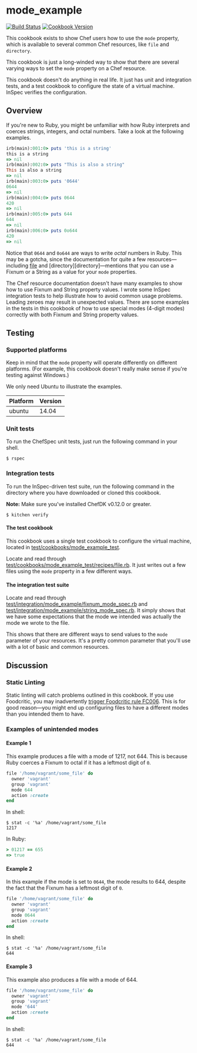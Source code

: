 # mode_example

[![Build Status](https://travis-ci.org/kevindickerson-cookbooks/mode_example.svg?branch=master)](https://travis-ci.org/kevindickerson-cookbooks/example) [![Cookbook Version](https://img.shields.io/cookbook/v/mode_example.svg)](https://supermarket.chef.io/cookbooks/mode_example)

This cookbook exists to show Chef users how to use the `mode` property, which is available to several common Chef resources, like `file` and `directory`.

This cookbook is just a long-winded way to show that there are several varying ways to set the `mode` property on a Chef resource.

This cookbook doesn't do anything in real life. It just has unit and integration tests, and a test cookbook to configure the state of a virtual machine. InSpec verifies the configuration.

## Overview

If you're new to Ruby, you might be unfamiliar with how Ruby interprets and coerces strings, integers, and octal numbers. Take a look at the following examples.

```ruby
irb(main):001:0> puts 'this is a string'
this is a string
=> nil
irb(main):002:0> puts "This is also a string"
This is also a string
=> nil
irb(main):003:0> puts '0644'
0644
=> nil
irb(main):004:0> puts 0644
420
=> nil
irb(main):005:0> puts 644
644
=> nil
irb(main):006:0> puts 0o644
420
=> nil
```

Notice that `0644` and `0o644` are ways to write *octal* numbers in Ruby. This may be a gotcha, since the documentation for quite a few resources—including [file][file] and [directory][directory]—mentions that you can use a Fixnum or a String as a value for your `mode` properties.

The Chef resource documentation doesn't have many examples to show how to use Fixnum and String property values. I wrote some InSpec integration tests to help illustrate how to avoid common usage problems. Leading zeroes may result in unexpected values. There are some examples in the tests in this cookbook of how to use special modes (4-digit modes) correctly with both Fixnum and String property values.

## Testing

### Supported platforms

Keep in mind that the `mode` property will operate differently on different platforms. (For example, this cookbook doesn't really make sense if you're testing against Windows.)

We only need Ubuntu to illustrate the examples.

Platform | Version
---------|----------
ubuntu   | 14.04

### Unit tests

To run the ChefSpec unit tests, just run the following command in your shell.

```shell
$ rspec
```

### Integration tests

To run the InSpec-driven test suite, run the following command in the directory where you have downloaded or cloned this cookbook.

**Note:** Make sure you've installed ChefDK v0.12.0 or greater.

```shell
$ kitchen verify
```

#### The test cookbook

This cookbook uses a single test cookbook to configure the virtual machine, located in [test/cookbooks/mode_example_test][test-cookbook].

Locate and read through [test/cookbooks/mode_example_test/recipes/file.rb][test-file]. It just writes out a few files using the `mode` property in a few different ways.

#### The integration test suite

Locate and read through [test/integration/mode_example/fixnum_mode_spec.rb][fixnum] and [test/integration/mode_example/string_mode_spec.rb][string]. It simply shows that we have some expectations that the mode we intended was actually the mode we wrote to the file.

This shows that there are different ways to send values to the `mode` parameter of your resources. It's a pretty common parameter that you'll use with a lot of basic and common resources.

## Discussion

### Static Linting

Static linting will catch problems outlined in this cookbook. If you use Foodcritic, you may inadvertently [trigger Foodcritic rule FC006](http://www.foodcritic.io/#FC006). This is for good reason—you might end up configuring files to have a different modes than you intended them to have.

### Examples of unintended modes

#### Example 1

This example produces a file with a mode of 1217, not 644. This is because Ruby coerces a Fixnum to octal if it has a leftmost digit of `0`.

```ruby
file '/home/vagrant/some_file' do
  owner 'vagrant'
  group 'vagrant'
  mode 644
  action :create
end
```

In shell:

```shell
$ stat -c '%a' /home/vagrant/some_file
1217
```

In Ruby:

```ruby
> 01217 == 655
=> true
```

#### Example 2

In this example if the mode is set to `0644`, the mode results to 644, despite the fact that the Fixnum has a leftmost digit of `0`.

```ruby
file '/home/vagrant/some_file' do
  owner 'vagrant'
  group 'vagrant'
  mode 0644
  action :create
end
```

In shell:

```shell
$ stat -c '%a' /home/vagrant/some_file
644
```

#### Example 3

This example also produces a file with a mode of 644.

```ruby
file '/home/vagrant/some_file' do
  owner 'vagrant'
  group 'vagrant'
  mode '644'
  action :create
end
```

In shell:

```shell
$ stat -c '%a' /home/vagrant/some_file
644
```
[file]: https://docs.chef.io/resource_file.html
[test-cookbook]: https://github.com/kevindickerson-cookbooks/mode_example/tree/master/test/cookbooks/mode_example_test
[test-file]: https://github.com/kevindickerson-cookbooks/mode_example/blob/master/test/cookbooks/mode_example_test/recipes/file.rb
[fixnum]: https://github.com/kevindickerson-cookbooks/mode_example/blob/master/test/integration/mode_example/fixnum_mode_spec.rb
[string]: https://github.com/kevindickerson-cookbooks/mode_example/blob/master/test/integration/mode_example/string_mode_spec.rb
